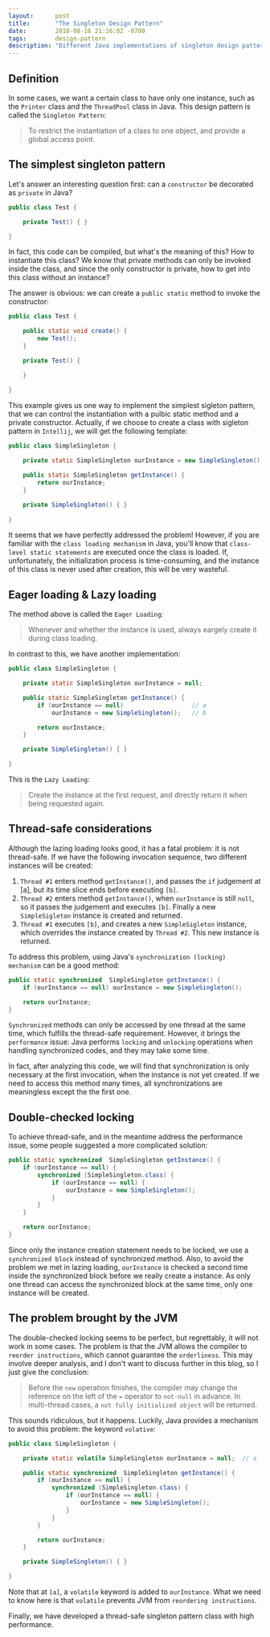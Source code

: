 ```yaml
---
layout:      post
title:       "The Singleton Design Pattern"
date:        2018-08-16 21:16:02 -0700
tags:        design-pattern
description: "Different Java implementations of singleton design pattern, including a thread-safe one with high performance."
---
```


## Definition

In some cases, we want a certain class to have only one instance, such as the `Printer` class and the `ThreadPool` class in Java. This design pattern is called the `Singleton Pattern`:

> To restrict the instantiation of a class to one object, and provide a global access point.

## The simplest singleton pattern

Let's answer an interesting question first: can a `constructor` be decorated as `private` in Java?

```java
public class Test {

    private Test() { }

}
```

In fact, this code can be compiled, but what's the meaning of this? How to instantiate this class? We know that private methods can only be invoked inside the class, and since the only constructor is private, how to get into this class without an instance?

The answer is obvious: we can create a `public static` method to invoke the constructor:

```java
public class Test {

    public static void create() {
        new Test();
    }

    private Test() {

    }

}
```

This example gives us one way to implement the simplest sigleton pattern, that we can control the instantiation with a pulbic static method and a private constructor. Actually, if we choose to create a class with sigleton pattern in `Intellij`, we will get the following template:

```java
public class SimpleSingleton {
    
    private static SimpleSingleton ourInstance = new SimpleSingleton();

    public static SimpleSingleton getInstance() {
        return ourInstance;
    }

    private SimpleSingleton() { }
    
}
```

It seems that we have perfectly addressed the problem! However, if you are familiar with the `class loading mechanism` in Java, you'll know that `class-level static statements` are executed once the class is loaded. If, unfortunately, the initialization process is time-consuming, and the instance of this class is never used after creation, this will be very wasteful.

## Eager loading & Lazy loading

The method above is called the `Eager Loading`:

> Whenever and whether the instance is used, always eargely create it during class loading.

In contrast to this, we have another implementation:

```java
public class SimpleSingleton {

    private static SimpleSingleton ourInstance = null;

    public static SimpleSingleton getInstance() {
        if (ourInstance == null)                   // a
            ourInstance = new SimpleSingleton();   // b

        return ourInstance;
    }

    private SimpleSingleton() { }

}
```

This is the `Lazy Loading`:

> Create the instance at the first request, and directly return it when being requested again.

## Thread-safe considerations

Although the lazing loading looks good, it has a fatal problem: it is not thread-safe. If we have the following invocation sequence, two different instances will be created:

1. `Thread #1` enters method `getInstance()`, and passes the `if` judgement at [a], but its time slice ends before executing `[b]`.
2. `Thread #2` enters method `getInstance()`, when `ourInstance` is still `null`, so it passes the judgement and executes `[b]`. Finally a new `SimpleSigleton` instance is created and returned.
3. `Thread #1` executes `[b]`, and creates a new `SimpleSigleton` instance, which overrides the instance created by `Thread #2`. This new instance is returned.

To address this problem, using Java's `synchronization (locking) mechanism` can be a good method:

```java
public static synchronized  SimpleSingleton getInstance() {
    if (ourInstance == null) ourInstance = new SimpleSingleton();

    return ourInstance;
}
```

`Synchronized` methods can only be accessed by one thread at the same time, which fulfills the thread-safe requirement. However, it brings the `performance` issue: Java performs `locking` and `unlocking` operations when handling synchronized codes, and they may take some time.

In fact, after analyzing this code, we will find that synchronization is only necessary at the first invocation, when the instance is not yet created. If we need to access this method many times, all synchronizations are meaningless except the the first one.

## Double-checked locking

To achieve thread-safe, and in the meantime address the performance issue, some people suggested a more complicated solution:

```java
public static synchronized  SimpleSingleton getInstance() {
    if (ourInstance == null) {
        synchronized (SimpleSingleton.class) {
            if (ourInstance == null) {
                ourInstance = new SimpleSingleton();
            }
        }
    }

    return ourInstance;
}
```

Since only the instance creation statement needs to be locked, we use a `synchronized block` instead of synchronized method. Also, to avoid the problem we met in lazing loading, `ourInstance` is checked a second time inside the synchronized block before we really create a instance. As only one thread can access the synchronized block at the same time, only one instance will be created.

## The problem brought by the JVM

The double-checked locking seems to be perfect, but regrettably, it will not work in some cases. The problem is that the JVM allows the compiler to `reorder instructions`, which cannot guarantee the `orderliness`. This may involve deeper analysis, and I don't want to discuss further in this blog, so I just give the conclusion:

> Before the `new` operation finishes, the compiler may change the reference on the left of the `=` operator to `not-null` in advance. In multi-thread cases, a `not fully initialized object` will be returned.

This sounds ridiculous, but it happens. Luckily, Java provides a mechanism to avoid this problem: the keyword `volative`:

```java
public class SimpleSingleton {

    private static volatile SimpleSingleton ourInstance = null;  // a

    public static synchronized  SimpleSingleton getInstance() {
        if (ourInstance == null) {
            synchronized (SimpleSingleton.class) {
                if (ourInstance == null) {
                    ourInstance = new SimpleSingleton();
                }
            }
        }

        return ourInstance;
    }

    private SimpleSingleton() { }

}
```

Note that at `[a]`, a `volatile` keyword is added to `ourInstance`. What we need to know here is that `volatile` prevents JVM from `reordering instructions`.

Finally, we have developed a thread-safe singleton pattern class with high performance.
